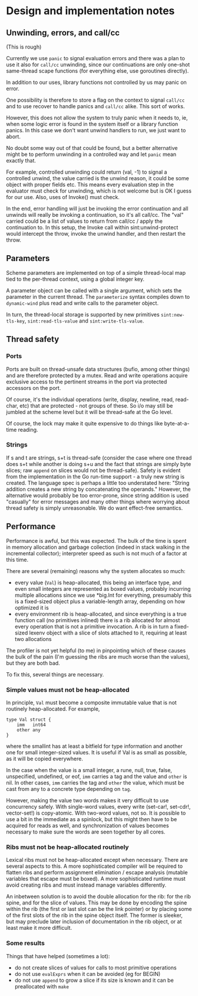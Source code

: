 # Design and implementation notes

## Unwinding, errors, and call/cc

(This is rough)

Currently we use `panic` to signal evaluation errors and there was a plan to use it 
also for `call/cc` unwinding, since our continuations are only one-shot same-thread 
scape functions (for everything else, use goroutines directly).

In addition to our uses, library functions not controlled by us may panic on error.

One possibility is therefore to store a flag on the context to signal `call/cc` and to
use recover to handle panics and `call/cc` alike.  This sort of works.

However, this does not allow the system to truly panic when it needs to, ie, when
some logic error is found in the system itself or a library function panics.  In this
case we don't want unwind handlers to run, we just want to abort.

No doubt some way out of that could be found, but a better alternative might be to
perform unwinding in a controlled way and let `panic` mean exactly that.

For example, controlled unwinding could return (val, -1) to signal a controlled unwind,
the value carried is the unwind reason, it could be some object with proper fields etc.
This means every evaluation step in the evaluator must check for unwinding, which is not
welcome but is OK I guess for our use.  Also, uses of Invoke() must check.

In the end, error handling will just be invoking the error continuation and all unwinds
will really be invoking a continuation, so it's all call/cc.  The "val" carried could be
a list of values to return from call/cc / apply the continuation to.  In this setup,
the Invoke call within sint:unwind-protect would intercept the throw, invoke the unwind
handler, and then restart the throw.


## Parameters

Scheme parameters are implemented on top of a simple thread-local map tied to the per-thread
context, using a global integer key.

A parameter object can be called with a single argument, which sets the parameter in the current
thread.  The `parameterize` syntax compiles down to `dynamic-wind` plus read and write calls to
the parameter object.

In turn, the thread-local storage is supported by new primitives `sint:new-tls-key`, 
`sint:read-tls-value` and `sint:write-tls-value`.

## Thread safety

### Ports

Ports are built on thread-unsafe data structures (bufio, among other things) and are
therefore protected by a mutex.  Read and write operations acquire exclusive access to
the pertinent streams in the port via protected accessors on the port.

Of course, it's the individual operations (write, display, newline, read, read-char, etc) that
are protected - not groups of these.  So i/o may still be jumbled at the scheme level but
it will be thread-safe at the Go level.

Of course, the lock may make it quite expensive to do things like byte-at-a-time reading.

### Strings

If s and t are strings, s+t is thread-safe (consider the case where one thread does s+t
while another is doing s+u and the fact that strings are simply byte slices; raw `append` on slices
would not be thread-safe).  Safety is
evident from the implementation in the Go run-time support - a truly new string is created.
The language spec is perhaps a little too
understated here: "String addition creates a new string by concatenating the operands."
However, the alternative would probably be too error-prone, since string addition is
used "casually" for error messages and many other things where worrying about thread
safety is simply unreasonable.  We do want effect-free semantics.

## Performance

Performance is awful, but this was expected.  The bulk of the time is spent in memory allocation and garbage collection (indeed in stack walking in the incremental collector); interpreter speed as such is not much of a factor at this time.

There are several (remaining) reasons why the system allocates so much:

- every value (`Val`) is heap-allocated, this being an interface type, and even small integers are represented as boxed values, probably incurring multiple allocations since we use *big.Int for everything, presumably this is a fixed-sized object plus a variable-length array, depending on how optimized it is
- every environment rib is heap-allocated, and since everything is a true function call (no primitives inlined) there is a rib allocated for almost every operation that is not a primitive invocation.  A rib is in turn a fixed-sized lexenv object with a slice of slots attached to it, requiring at least two allocations

The profiler is not yet helpful (to me) in pinpointing which of these causes the bulk of the pain (I'm guessing the ribs are much worse than the values), but they are both bad.

To fix this, several things are necessary.

### Simple values must not be heap-allocated

In principle, `Val` must become a composite immutable value that is not routinely heap-allocated.  For example,
```
type Val struct {
    imm   int64
    other any
}
```
where the smallint has at least a bitfield for type information and another one for small integer-sized values.  It is useful if Val is as small as possible, as it will be copied everywhere.

In the case when the value is a small integer, a rune, null, true, false, unspecified, undefined, or eof, `imm` carries a tag and the value and `other` is nil.  In other cases, `imm` carries the tag and `other` the value, which must be cast from any to a concrete type depending on `tag`.

However, making the value two words makes it very difficult to use concurrency safely.  With single-word values,
every write (set-car!, set-cdr!, vector-set!) is copy-atomic.  With two-word values, not so.  It is possible to use a bit in the immediate as a spinlock, but this might then have to be acquired for reads as well, and synchronization of
values becomes necessary to make sure the words are seen together by all cores.

### Ribs must not be heap-allocated routinely

Lexical ribs must not be heap-allocated except when necessary.  There are several aspects to this.  A more sophisticated compiler will be required to flatten ribs and perform assignment elimination / escape analysis (mutable variables that escape must be boxed).  A more sophisticated runtime must avoid creating ribs and must instead manage variables differently.

An inbetween solution is to avoid the double allocation for the rib: for the rib spine, and for the slice of values.  This may be done by encoding the spine within the rib (the first or last slot can be the link pointer) or by placing some of the first slots of the rib in the spine object itself.  The former is sleeker, but may preclude later inclusion of documentation in the rib object, or at least make it more difficult.

### Some results

Things that have helped (sometimes a lot):

- do not create slices of values for calls to most primitive operations
- do not use `evalExprs` when it can be avoided (eg for BEGIN)
- do not use `append` to grow a slice if its size is known and it can be preallocated with `make`
